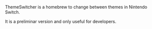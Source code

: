 ThemeSwitcher is a homebrew to change between themes in Nintendo Switch.

It is a preliminar version and only useful for developers.
